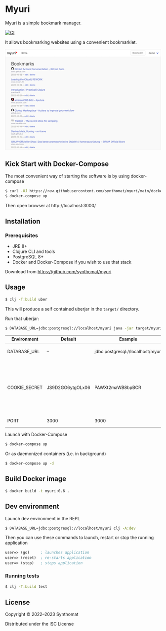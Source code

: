 # Myuri
Myuri is a simple bookmark manager.

[![CI](https://github.com/synthomat/myuri/actions/workflows/ci.yml/badge.svg?branch=develop)](https://github.com/synthomat/myuri/actions/workflows/ci.yml)

It allows bookmarking websites using a convenient bookmarklet.

![Version 0.5](doc/screenshots/myuri_0.5.png)

## Kick Start with Docker-Compose
The most convenient way of starting the software is by using docker-compose
```bash
$ curl -OJ https://raw.githubusercontent.com/synthomat/myuri/main/docker-compose.yml
$ docker-compose up
```
Then open browser at http://localhost:3000/

## Installation
### Prerequisites
* JRE 8+
* Clojure CLI and tools
* PostgreSQL 8+
* Docker and Docker-Compose if you wish to use that stack

Download from https://github.com/synthomat/myuri

## Usage
```bash
$ clj -T:build uber
```

This will produce a self contained uberjar in the `target/` directory.

Run that uberjar:
```bash
$ DATABASE_URL=jdbc:postgresql://localhost/myuri java -jar target/myuri-0.4.jar
```

| Environment   | Default          | Example                           | Explanation                                                                                             |
|---------------|------------------|-----------------------------------|---------------------------------------------------------------------------------------------------------|
| DATABASE_URL  | –                | jdbc:postgresql://localhost/myuri | Database connection string                                                                              |
| COOKIE_SECRET | JS9D2GG6ytgOLx06 | PAWXt2maWB8bpBCR                  | 16-bytes encryption key for the Cookie Session store. **This is critical** – please change the default! |
| PORT          | 3000             | 3000                              | Web App HTTP Port                                                                                       |



Launch with Docker-Compose

```bash
$ docker-compose up
```

Or as daemonized containers (i.e. in background) 
```bash
$ docker-compose up -d
```

## Build Docker image
```bash
$ docker build -t myuri:0.6 .
```

## Dev environment

Launch dev environment in the REPL
```bash
$ DATABASE_URL=jdbc:postgresql://localhost/myuri clj -A:dev
```

Then you can use these commands to launch, restart or stop the running application

```clojure
user=> (go)     ; launches application
user=> (reset)  ; re-starts application
user=> (stop)   ; stops application
```

### Running tests
```bash
$ clj -T:build test
```

## License

Copyright © 2022–2023 Synthomat

Distributed under the ISC License
